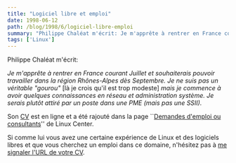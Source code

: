 ```yaml
---
title: "Logiciel libre et emploi"
date: 1998-06-12
path: /blog/1998/6/logiciel-libre-emploi
summary: "Philippe Chaléat m'écrit: Je m'apprête à rentrer en France courant Juillet et souhaiterais pouvoir travailler dans la région Rhônes-Alpes dès Septembre."
tags: ['Linux']
---
```


<P>
Philippe Chaléat m'écrit:
</P>

<P><EM>
Je m'apprête à rentrer en France courant Juillet et souhaiterais pouvoir
travailler dans la région Rhônes-Alpes dès Septembre. Je ne suis pas un
véritable "gourou"</EM> [là je crois qu'il est trop modeste] <EM>mais
je commence à avoir quelques connaissances en réseau et administration
système. Je serais plutôt attiré par un poste dans une PME (mais pas
une SSII).
</EM>
</P>

<P>
Son <A HREF="http://www.mygale.org/~chaleat/CV/cv.htm">CV</A>
est en ligne et a été rajouté dans la page ``<A HREF="http://linux-center.org/fr/business/jobs-wanted/">Demandes d'emploi
ou consultants</A>'' de Linux Center.
</P>

<P>
Si comme lui vous avez une certaine expérience de Linux et des logiciels libres
et que vous cherchez un emploi dans ce domaine, n'hésitez pas à
<A HREF="mailto:linux-center@linux-center.org">me signaler l'URL de votre
CV</A>.
</P>


